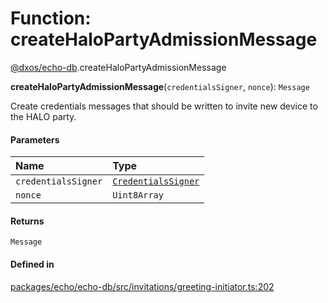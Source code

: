 # Function: createHaloPartyAdmissionMessage

[@dxos/echo-db](../modules/dxos_echo_db.md).createHaloPartyAdmissionMessage

**createHaloPartyAdmissionMessage**(`credentialsSigner`, `nonce`): `Message`

Create credentials messages that should be written to invite new device to the HALO party.

#### Parameters

| Name | Type |
| :------ | :------ |
| `credentialsSigner` | [`CredentialsSigner`](../classes/dxos_echo_db.CredentialsSigner.md) |
| `nonce` | `Uint8Array` |

#### Returns

`Message`

#### Defined in

[packages/echo/echo-db/src/invitations/greeting-initiator.ts:202](https://github.com/dxos/dxos/blob/db8188dae/packages/echo/echo-db/src/invitations/greeting-initiator.ts#L202)
